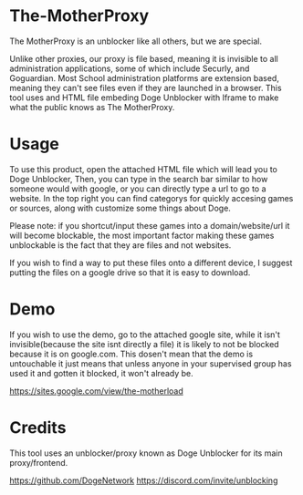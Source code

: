 # The-MotherProxy


The MotherProxy is an unblocker like all others, but we are special.

Unlike other proxies, our proxy is file based, meaning it is invisible to all administration applications, some of which include Securly, and Goguardian.
Most School administration platforms are extension based, meaning they can't see files even if they are launched in a browser.
This tool uses and HTML file embeding Doge Unblocker with Iframe to make what the public knows as The MotherProxy.

# Usage

To use this product, open the attached HTML file which will lead you to Doge Unblocker, Then, you can type in the search bar similar to how someone would with google, or you can directly type a url to go to a website. In the top right you can find categorys for quickly accesing games or sources, along with customize some things about Doge.

Please note: if you shortcut/input these games into a domain/website/url it will become blockable, the most important factor making these games unblockable is the fact that they are files and not websites.

If you wish to find a way to put these files onto a different device, I suggest putting the files on a google drive so that it is easy to download.

# Demo

If you wish to use the demo, go to the attached google site, while it isn't invisible(because the site isnt directly a file) it is likely to not be blocked because it is on google.com. This dosen't mean that the demo is untouchable it just means that unless anyone in your supervised group has used it and gotten it blocked, it won't already be.

https://sites.google.com/view/the-motherload

# Credits

This tool uses an unblocker/proxy known as Doge Unblocker for its main proxy/frontend.

https://github.com/DogeNetwork
https://discord.com/invite/unblocking
